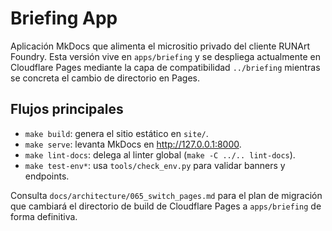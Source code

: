 # Briefing App

Aplicación MkDocs que alimenta el micrositio privado del cliente RUNArt Foundry. Esta versión vive en `apps/briefing` y se despliega actualmente en Cloudflare Pages mediante la capa de compatibilidad `../briefing` mientras se concreta el cambio de directorio en Pages.

## Flujos principales

- `make build`: genera el sitio estático en `site/`.
- `make serve`: levanta MkDocs en http://127.0.0.1:8000.
- `make lint-docs`: delega al linter global (`make -C ../.. lint-docs`).
- `make test-env*`: usa `tools/check_env.py` para validar banners y endpoints.

Consulta `docs/architecture/065_switch_pages.md` para el plan de migración que cambiará el directorio de build de Cloudflare Pages a `apps/briefing` de forma definitiva.
